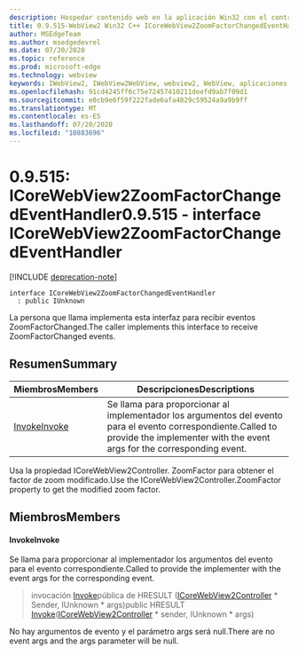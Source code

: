 ```yaml
---
description: Hospedar contenido web en la aplicación Win32 con el control Microsoft Edge WebView2
title: 0.9.515-WebView2 Win32 C++ ICoreWebView2ZoomFactorChangedEventHandler
author: MSEdgeTeam
ms.author: msedgedevrel
ms.date: 07/20/2020
ms.topic: reference
ms.prod: microsoft-edge
ms.technology: webview
keywords: IWebView2, IWebView2WebView, webview2, WebView, aplicaciones Win32, Win32, Edge, ICoreWebView2, ICoreWebView2Controller, control de explorador, HTML Edge
ms.openlocfilehash: 91cd4245ff6c75e72457410211deefd9ab7f09d1
ms.sourcegitcommit: e0cb9e6f59f222fade6afa4829c59524a9a9b9ff
ms.translationtype: MT
ms.contentlocale: es-ES
ms.lasthandoff: 07/20/2020
ms.locfileid: "10883696"
---
```

# <span data-ttu-id="11687-104">0.9.515: ICoreWebView2ZoomFactorChangedEventHandler</span><span class="sxs-lookup"><span data-stu-id="11687-104">0.9.515 - interface ICoreWebView2ZoomFactorChangedEventHandler</span></span> 

[!INCLUDE [deprecation-note](../../includes/deprecation-note.md)]

```
interface ICoreWebView2ZoomFactorChangedEventHandler
  : public IUnknown
```

<span data-ttu-id="11687-105">La persona que llama implementa esta interfaz para recibir eventos ZoomFactorChanged.</span><span class="sxs-lookup"><span data-stu-id="11687-105">The caller implements this interface to receive ZoomFactorChanged events.</span></span>

## <span data-ttu-id="11687-106">Resumen</span><span class="sxs-lookup"><span data-stu-id="11687-106">Summary</span></span>

 <span data-ttu-id="11687-107">Miembros</span><span class="sxs-lookup"><span data-stu-id="11687-107">Members</span></span>                        | <span data-ttu-id="11687-108">Descripciones</span><span class="sxs-lookup"><span data-stu-id="11687-108">Descriptions</span></span>
--------------------------------|---------------------------------------------
[<span data-ttu-id="11687-109">Invoke</span><span class="sxs-lookup"><span data-stu-id="11687-109">Invoke</span></span>](#invoke) | <span data-ttu-id="11687-110">Se llama para proporcionar al implementador los argumentos del evento para el evento correspondiente.</span><span class="sxs-lookup"><span data-stu-id="11687-110">Called to provide the implementer with the event args for the corresponding event.</span></span>

<span data-ttu-id="11687-111">Usa la propiedad ICoreWebView2Controller. ZoomFactor para obtener el factor de zoom modificado.</span><span class="sxs-lookup"><span data-stu-id="11687-111">Use the ICoreWebView2Controller.ZoomFactor property to get the modified zoom factor.</span></span>

## <span data-ttu-id="11687-112">Miembros</span><span class="sxs-lookup"><span data-stu-id="11687-112">Members</span></span>

#### <span data-ttu-id="11687-113">Invoke</span><span class="sxs-lookup"><span data-stu-id="11687-113">Invoke</span></span> 

<span data-ttu-id="11687-114">Se llama para proporcionar al implementador los argumentos del evento para el evento correspondiente.</span><span class="sxs-lookup"><span data-stu-id="11687-114">Called to provide the implementer with the event args for the corresponding event.</span></span>

> <span data-ttu-id="11687-115">invocación [Invoke](#invoke)pública de HRESULT ([ICoreWebView2Controller](icorewebview2controller.md) \* Sender, IUnknown \* args)</span><span class="sxs-lookup"><span data-stu-id="11687-115">public HRESULT [Invoke](#invoke)([ICoreWebView2Controller](icorewebview2controller.md) \* sender, IUnknown \* args)</span></span>

<span data-ttu-id="11687-116">No hay argumentos de evento y el parámetro args será null.</span><span class="sxs-lookup"><span data-stu-id="11687-116">There are no event args and the args parameter will be null.</span></span>

